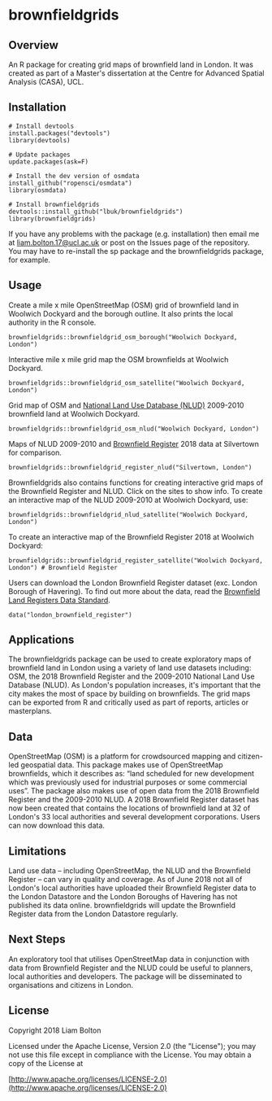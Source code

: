 # brownfieldgrids

## Overview
An R package for creating grid maps of brownfield land in London. It was created as part of a Master's dissertation at the Centre for Advanced Spatial Analysis (CASA), UCL.

## Installation
```
# Install devtools
install.packages("devtools")
library(devtools)

# Update packages
update.packages(ask=F)

# Install the dev version of osmdata
install_github("ropensci/osmdata")
library(osmdata)

# Install brownfieldgrids
devtools::install_github("lbuk/brownfieldgrids")
library(brownfieldgrids)
```
If you have any problems with the package (e.g. installation) then email me at liam.bolton.17@ucl.ac.uk or post on the Issues page of the repository. You may have to re-install the sp package and the brownfieldgrids package, for example. 

## Usage
Create a mile x mile OpenStreetMap (OSM) grid of brownfield land in Woolwich Dockyard and the borough outline. It also prints the local authority in the R console.
```
brownfieldgrids::brownfieldgrid_osm_borough("Woolwich Dockyard, London")
```

Interactive mile x mile grid map the OSM brownfields at Woolwich Dockyard.
```
brownfieldgrids::brownfieldgrid_osm_satellite("Woolwich Dockyard, London")
```

Grid map of OSM and [National Land Use Database (NLUD)](https://data.london.gov.uk/dataset/london-brownfield-sites-review) 2009-2010 brownfield land at Woolwich Dockyard.
```
brownfieldgrids::brownfieldgrid_osm_nlud("Woolwich Dockyard, London")
```

Maps of NLUD 2009-2010 and [Brownfield Register](https://data.london.gov.uk/dataset/brownfield-land-register) 2018 data at Silvertown for comparison.
```
brownfieldgrids::brownfieldgrid_register_nlud("Silvertown, London")
```

Brownfieldgrids also contains functions for creating interactive grid maps of the Brownfield Register and NLUD. Click on the sites to show info. To create an interactive map of the NLUD 2009-2010 at Woolwich Dockyard, use:
```
brownfieldgrids::brownfieldgrid_nlud_satellite("Woolwich Dockyard, London")
```
To create an interactive map of the Brownfield Register 2018 at Woolwich Dockyard:
```
brownfieldgrids::brownfieldgrid_register_satellite("Woolwich Dockyard, London") # Brownfield Register
```

Users can download the London Brownfield Register dataset (exc. London Borough of Havering). To find out more about the data, read the [Brownfield Land Registers Data Standard](https://assets.publishing.service.gov.uk/government/uploads/system/uploads/attachment_data/file/653657/BrownfieldLandRegisters_-_DataStandard.pdf). 
```
data("london_brownfield_register")
```

## Applications
The brownfieldgrids package can be used to create exploratory maps of brownfield land in London using a variety of land use datasets including: OSM, the 2018 Brownfield Register and the 2009-2010 National Land Use Database (NLUD). As London's population increases, it's important that the city makes the most of space by building on brownfields. The grid maps can be exported from R and critically used as part of reports, articles or masterplans.

## Data
OpenStreetMap (OSM) is a platform for crowdsourced mapping and citizen-led geospatial data. This package makes use of OpenStreetMap brownfields, which it describes as: “land scheduled for new development which was previously used for industrial purposes or some commercial uses”. The package also makes use of open data from the 2018 Brownfield Register and the 2009-2010 NLUD. A 2018 Brownfield Register dataset has now been created that contains the locations of brownfield land at 32 of London's 33 local authorities and several development corporations. Users can now download this data.

## Limitations
Land use data – including OpenStreetMap, the NLUD and the Brownfield Register – can vary in quality and coverage. As of June 2018 not all of London's local authorities have uploaded their Brownfield Register data to the London Datastore and the London Boroughs of Havering has not published its data online. brownfieldgrids will update the Brownfield Register data from the London Datastore regularly. 

## Next Steps
An exploratory tool that utilises OpenStreetMap data in conjunction with data from Brownfield Register and the NLUD could be useful to planners, local authorities and developers. The package will be disseminated to organisations and citizens in London. 

## License
Copyright 2018 Liam Bolton

Licensed under the Apache License, Version 2.0 (the "License");
you may not use this file except in compliance with the License.
You may obtain a copy of the License at

[http://www.apache.org/licenses/LICENSE-2.0](http://www.apache.org/licenses/LICENSE-2.0)
